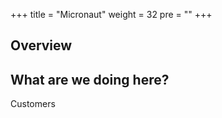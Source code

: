 +++
title = "Micronaut"
weight = 32
pre = ""
+++

## Overview

## What are we doing here?

Customers 